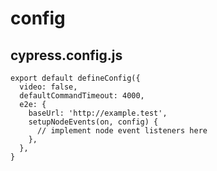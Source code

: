 # config

## cypress.config.js

```
export default defineConfig({
  video: false,
  defaultCommandTimeout: 4000,
  e2e: {
    baseUrl: 'http://example.test',
    setupNodeEvents(on, config) {
      // implement node event listeners here
    },
  },
}
```
